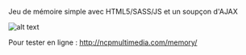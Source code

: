 Jeu de mémoire simple avec HTML5/SASS/JS et un soupçon d'AJAX

![alt text](https://user-images.githubusercontent.com/26654868/75165114-2df8b500-5722-11ea-9c1a-1ea90aea7ad1.png)


Pour tester en ligne :
http://ncpmultimedia.com/memory/
